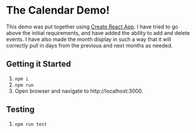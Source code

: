 # The Calendar Demo!
This demo was put together using [Create React App](https://github.com/facebook/create-react-app). I have tried to go above the initial requirements, and have added the ability to add and delete events. I have also made the month display in such a way that it will correctly pull in days from the previous and next months as needed. 

## Getting it Started
1. ```npm i```
1. ```npm run```
2. Open browser and navigate to http://localhost:3000.

## Testing
1. ```npm run test```